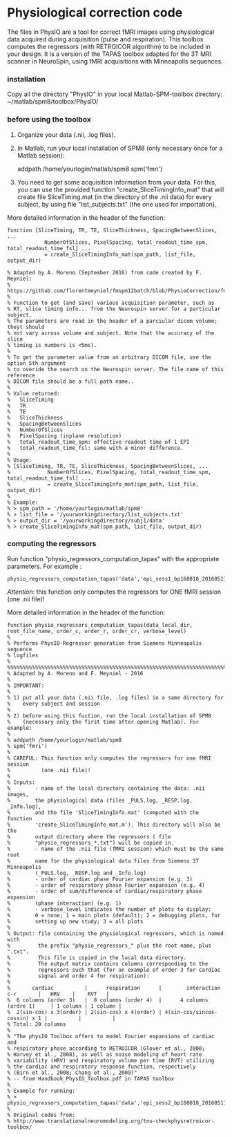 # Physiological correction code

The files in PhysIO are a tool for correct fMRI images using physiological data acquired during acquisition (pulse and respiration). This toolbox computes the regressors (with RETROICOR algorithm) to be included in your design. It is a version of the TAPAS toolbox adapted for the 3T MRI scanner in NeuroSpin, using fMRI acquisitions with Minneapolis sequences.

### installation

Copy all the directory "PhysIO" in your local Matlab-SPM-toolbox directory:
    ~/matlab/spm8/toolbox/PhysIO/

### before using the toolbox

1) Organize your data (.nii, .log files).

2) In Matlab, run your local installation of SPM8 (only necessary once for a Matlab session):

    addpath /home/yourlogin/matlab/spm8
    spm('fmri')

3) You need to get some acquisition information from your data. For this, you can use the provided function "create_SliceTimingInfo_mat" that will create file SliceTiming.mat (in the directory of the .nii data) for every subject, by using file "list_subjects.txt" (the one used for importation).

More detailed information in the header of the function:

    function [SliceTiming, TR, TE, SliceThickness, SpacingBetweenSlices, ...
                NumberOfSlices, PixelSpacing, total_readout_time_spm, total_readout_time_fsl] ...
                = create_SliceTimingInfo_mat(spm_path, list_file, output_dir)
    
    % Adapted by A. Moreno (September 2016) from code created by F. Meyniel:
    % https://github.com/florentmeyniel/fmspm12batch/blob/PhysioCorrection/fmspm12batch_preproc_GetSliceTiming_NS.m
    %
    % Function to get (and save) various acquisition parameter, such as
    % RT, slice timing info... from the Neurospin server for a particular subject. 
    % The parameters are read in the header of a parciular dicom volume; theyt should 
    % not vary across volume and subject. Note that the accuracy of the slice
    % timing is numbers is <5ms).
    % 
    % To get the parameter value from an arbitrary DICOM file, use the option 5th argument 
    % to overide the search on the Neurospin server. The file name of this reference
    % DICOM file should be a full path name..
    %
    % Value returned:
    % 	SliceTiming
    % 	TR
    % 	TE
    % 	SliceThickness
    % 	SpacingBetweenSlices
    % 	NumberOfSlices
    % 	PixelSpacing (inplane resolution)
    % 	total_readout_time_spm: effective readout time of 1 EPI
    % 	total_readout_time_fsl: same with a minor difference.
    % 
    % Usage:
    % [SliceTiming, TR, TE, SliceThickness, SpacingBetweenSlices, ...
    %            NumberOfSlices, PixelSpacing, total_readout_time_spm, total_readout_time_fsl] ...
    %            = create_SliceTimingInfo_mat(spm_path, list_file, output_dir)
    %
    % Example:
    % > spm_path = '/home/yourlogin/matlab/spm8'
    % > list_file = '/yourworkingdirectory/list_subjects.txt'
    % > output_dir = '/yourworkingdirectory/subj1/data'
    % > create_SliceTimingInfo_mat(spm_path, list_file, output_dir)
 
### computing the regressors

Run function "physio_regressors_computation_tapas" with the appropriate parameters. For example :

    physio_regressors_computation_tapas('data','epi_sess1_bp160018_20160511_05',3,4,1,3)

*Attention*: this function only computes the regressors for ONE fMRI session (one .nii file)!

More detailed information in the header of the function:

    function physio_regressors_computation_tapas(data_local_dir, root_file_name, order_c, order_r, order_cr, verbose_level)
    %
    % Performs PhysIO-Regressor generation from Siemens Minneapolis sequence
    % logfiles
    %
    %%%%%%%%%%%%%%%%%%%%%%%%%%%%%%%%%%%%%%%%%%%%%%%%%%%%%%%%%%%%%%%%%%%%%%%%%%%
    % Adapted by A. Moreno and F. Meyniel - 2016
    %
    % IMPORTANT: 
    %
    % 1) put all your data (.nii file, .log files) in a same directory for 
    %    every subject and session
    %
    % 2) before using this fuction, run the local installation of SPM8 
    %    (necessary only the first time after opening Matlab). For example:
    %
    % addpath /home/yourlogin/matlab/spm8
    % spm('fmri')
    %
    % CAREFUL: This function only computes the regressors for one fMRI session 
    %          (one .nii file)!
    %
    % Inputs: 
    %        - name of the local directory containing the data: .nii images,
    %        the physiological data (files _PULS.log, _RESP.log, _Info.log),
    %        and the file 'SliceTimingInfo.mat' (computed with the function 
    %        'create_SliceTimingInfo_mat.m'). This directory will also be the
    %        output directory where the regressors ( file 
    %        "physio_regressors_*.txt") will be copied in.
    %        - name of the .nii file (fMRI session) which must be the same root
    %        name for the physiological data files from Siemens 3T Minneapolis 
    %        (_PULS.log, _RESP.log and _Info.log)
    %        - order of cardiac phase Fourier expansion (e.g. 3)
    %        - order of respiratory phase Fourier expansion (e.g. 4)
    %        - order of sum/difference of cardiac/respiratory phase expansion 
    %        (phase interaction) (e.g. 1)
    %        - verbose_level indicates the number of plots to display:
    %        0 = none; 1 = main plots (default); 2 = debugging plots, for 
    %        setting up new study; 3 = all plots
    %
    % Output: file containing the physiological regressors, which is named with 
    %         the prefix "physio_regressors_" plus the root name, plus ".txt".
    %         This file is copied in the local data directory.
    %         The output matrix contains columns corresponding to the
    %         regressors such that (for an example of order 3 for cardiac 
    %         signal and order 4 for respiration):
    %
    %       cardiac          |      respiration      |        interaction c-r       |   HRV    |    RVT   |
    %  6 columns (order 3)   |  8 columns (order 4)  |      4 columns (ordre 1)     | 1 column | 1 column |
    %  2(sin-cos) x 3(order) | 2(sin-cos) x 4(order) | 4(sin-cos/sincos-cossin) x 1 |          |          |
    % Total: 20 columns
    %
    % "The physIO Toolbox offers to model Fourier expansions of cardiac and 
    % respiratory phase according to RETROICOR (Glover et al., 2000; 
    % Harvey et al., 2008), as well as noise modeling of heart rate 
    % variability (HRV) and respiratory volume per time (RVT) utilizing
    % the cardiac and respiratory response function, respectively 
    % (Birn et al., 2008; Chang et al., 2009)" 
    % -- from Handbook_PhysIO_Toolbox.pdf in TAPAS toolbox
    %
    % Example for running:
    % > physio_regressors_computation_tapas('data','epi_sess2_bp160018_20160511_07',3,4,1,3)
    %
    % Original codes from:
    % http://www.translationalneuromodeling.org/tnu-checkphysretroicor-toolbox/

